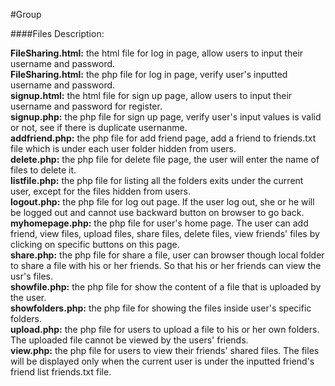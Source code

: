 #Group

####Files Description:

**FileSharing.html:** the html file for log in page, allow users to input their username and password.   
**FileSharing.html:** the php file for log in page, verify user's inputted username and password.   
**signup.html:** the html file for sign up page, allow users to input their username and password for register.   
**signup.php:** the php file for sign up page, verify user's input values is valid or not, see if there is duplicate usernanme.   
**addfriend.php:** the php file for add friend page, add a friend to friends.txt file which is under each user folder hidden from users.   
**delete.php:** the php file for delete file page, the user will enter the name of files to delete it.   
**listfile.php:** the php file for listing all the folders exits under the current user, except for the files hidden from users.    
**logout.php:** the php file for log out page. If the user log out, she or he will be logged out and cannot use backward button on browser to go back.   
**myhomepage.php:** the php file for user's home page. The user can add friend, view files, upload files, share files, delete files, view friends' files by clicking on specific buttons on this page.   
**share.php:** the php file for share a file, user can browser though local folder to share a file with his or her friends. So that his or her friends can view the usr's files.   
**showfile.php:** the php file for show the content of a file that is uploaded by the user.   
**showfolders.php:** the php file for showing the files inside user's specific folders.   
**upload.php:** the php file for users to upload a file to his or her own folders. The uploaded file cannot be viewed by the users' friends.   
**view.php:** the php file for users to view their friends' shared files. The files will be displayed only when the current user is under the inputted friend's friend list friends.txt file.    